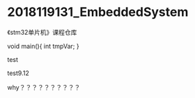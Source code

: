 # 2018119131_EmbeddedSystem
《stm32单片机》课程仓库

void main(){
    int tmpVar;
}

test

test9.12

why？？？？？？？？？？

